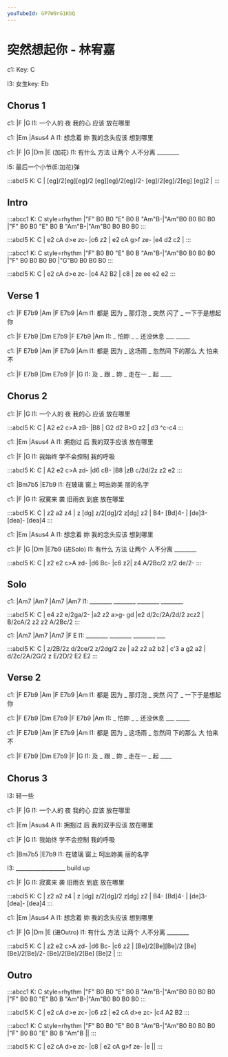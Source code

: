 ```yaml
---
youTubeId: GP7W9rG1KbQ
---
```


# 突然想起你 - 林宥嘉

c1: Key: C

l3: 女生key: Eb

## Chorus 1

c1:         |F             |G
l1: 一个人的 夜 我的心 应该 放在哪里

c1:       |Em             |Asus4   A
l1: 想念着 妳 我的念头应该 想到哪里

c1:       |F          |G       |Dm      |E (加花)
l1: 有什么 方法 让两个 人不分离 ________

l5: 最后一个小节(E:加花)弹

:::abcl5
K: C
| [eg]/2[eg][eg]/2 [eg][eg]/2[eg]/2- [eg]/2[eg]/2[eg] [eg]2 |
:::

## Intro

:::abcc1
K: C style=rhythm
|"F" B0 B0 "E" B0 B "Am"B-|"Am"B0 B0 B0 B0 |"F" B0 B0 "E" B0 B "Am"B-|"Am"B0 B0 B0 B0
:::

:::abcl5
K: C
| e2 cA d>e zc- |c6 z2 | e2 cA g>f ze- |e4 d2 c2 |
:::

:::abcc1
K: C style=rhythm
|"F" B0 B0 "E" B0 B "Am"B-|"Am"B0 B0 B0 B0 |"F" B0 B0 B0 B0 |"G"B0 B0 B0 B0
:::

:::abcl5
K: C
| e2 cA d>e zc- |c4 A2 B2 | c8 | ze ee e2 e2
:::

## Verse 1

c1: |F     E7b9  |Am      |F     E7b9  |Am
l1:   都是 因为 _ 那灯泡 _  突然 闪了 _ 一下于是想起你

c1: |F  E7b9    |Dm E7b9        |F   E7b9   |Am
l1:   _  怕妳 _    _ 还没休息    ___ _____

c1: |F     E7b9   |Am      |F      E7b9    |Am
l1:   都是 因为 _  这场雨 _ 忽然间 下的那么 大 怕来不

c1: |F   E7b9  |Dm  E7b9      |F       |G
l1:  及 _ 跟 _  妳 _ 走在一 _  起 ____

## Chorus 2

c1:         |F             |G
l1: 一个人的 夜 我的心 应该 放在哪里

:::abcl5
K: C
| A2 e2 c>A zB- |B8 | G2 d2 B>G z2 | d3 ^c-c4
:::

c1:       |Em             |Asus4   A
l1: 拥抱过 后 我的双手应该 放在哪里

c1:       |F         |G
l1: 我始终 学不会控制 我的呼吸

:::abcl5
K: C
| A2 e2 c>A zd- |d6 cB- |B8 |zB c/2d/2z z2 e2
:::

c1:       |Bm7b5         |E7b9
l1: 在玻璃 窗上 呵出妳美  丽的名字

c1:       |F             |G
l1: 寂寞来 袭 旧雨衣 到底 放在哪里

:::abcl5
K: C
| z2 a2 z4 | z [dg] z/2[dg]/2 z[dg] z2 | B4- [Bd]4- | [de]3- [dea]- [dea]4
:::

c1:       |Em             |Asus4   A
l1: 想念着 妳 我的念头应该 想到哪里

c1:       |F          |G       |Dm     |E7b9 (进Solo)
l1: 有什么 方法 让两个 人不分离 ________

:::abcl5
K: C
| z2 e2 c>A zd- |d6 Bc- |c6 z2| z4 A/2Bc/2 z/2 de/2-
:::

## Solo

c1: |Am7     |Am7     |Am7     |Am7
l1:  ________ ________ ________ ________

:::abcl5
K: C
| e4 z2 e/2ga/2- |a2 z2 a>g- gd |e2 d/2c/2A/2d/2 zcz2 | B/2cA/2 z2 z2 A/2Bc/2
:::

c1: |Am7     |Am7     |Am7     |F   E
l1:  ________ ________ ________ ___

:::abcl5
K: C
| z/2B/2z d/2ce/2 z/2dg/2 ze | a2 z2 a2 b2 | c'3 a g2 a2 | d/2c/2A/2G/2 z E/2D/2 E2 E2
:::

## Verse 2

c1: |F     E7b9  |Am      |F     E7b9  |Am
l1:   都是 因为 _ 那灯泡 _  突然 闪了 _ 一下于是想起你

c1: |F  E7b9    |Dm E7b9        |F   E7b9   |Am
l1:   _  怕妳 _    _ 还没休息    ___ _____

c1: |F     E7b9   |Am      |F      E7b9    |Am
l1:   都是 因为 _  这场雨 _ 忽然间 下的那么 大 怕来不

c1: |F   E7b9  |Dm  E7b9      |F       |G
l1:  及 _ 跟 _  妳 _ 走在一 _  起 ____

## Chorus 3

l3: 轻一些

c1:         |F             |G
l1: 一个人的 夜 我的心 应该 放在哪里

c1:       |Em             |Asus4   A
l1: 拥抱过 后 我的双手应该 放在哪里

c1:       |F         |G
l1: 我始终 学不会控制 我的呼吸

c1:       |Bm7b5         |E7b9
l1: 在玻璃 窗上 呵出妳美  丽的名字

l3: __________________ build up

c1:       |F             |G
l1: 寂寞来 袭 旧雨衣 到底 放在哪里

:::abcl5
K: C
| z2 a2 z4 | z [dg] z/2[dg]/2 z[dg] z2 | B4- [Bd]4- | [de]3- [dea]- [dea]4
:::

c1:       |Em             |Asus4   A
l1: 想念着 妳 我的念头应该 想到哪里

c1:       |F          |G       |Dm      |E (进Outro)
l1: 有什么 方法 让两个 人不分离 ________

:::abcl5
K: C
| z2 e2 c>A zd- |d6 Bc- |c6 z2 | [Be]/2[Be][Be]/2 [Be][Be]/2[Be]/2- [Be]/2[Be]/2[Be] [Be]2 |
:::

## Outro

:::abcc1
K: C style=rhythm
|"F" B0 B0 "E" B0 B "Am"B-|"Am"B0 B0 B0 B0 |"F" B0 B0 "E" B0 B "Am"B-|"Am"B0 B0 B0 B0
:::

:::abcl5
K: C
| e2 cA d>e zc- |c6 z2 | e2 cA d>e zc- |c4 A2 B2
:::

:::abcc1
K: C style=rhythm
|"F" B0 B0 "E" B0 B "Am"B-|"Am"B0 B0 B0 B0 |"F" B0 B0 "E" B0 B "Am"B ||
:::

:::abcl5
K: C
| e2 cA d>e zc- |c8 | e2 cA g>f ze- |e ||
:::
